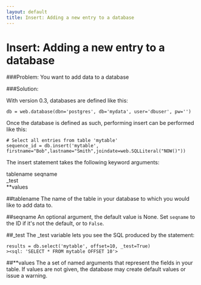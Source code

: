 ```yaml
---
layout: default
title: Insert: Adding a new entry to a database
---
```


# Insert: Adding a new entry to a database

###Problem: You want to add data to a database

###Solution: 

With version 0.3, databases are defined like this:

    db = web.database(dbn='postgres', db='mydata', user='dbuser', pw='')

Once the database is defined as such, performing insert can be performed like this:
    
    # Select all entries from table 'mytable'
    sequence_id = db.insert('mytable', firstname="Bob",lastname="Smith",joindate=web.SQLLiteral("NOW()"))

The insert statement takes the following keyword arguments:
 
tablename
seqname   
_test  
 **values
 


##tablename
The name of the table in your database to which you would like to add data to.

##seqname
An optional argument, the default value is None. Set `seqname` to the ID if it's not the default, or to `False`.

##_test
The _test variable lets you see the SQL produced by the statement:

    results = db.select('mytable', offset=10, _test=True) 
    ><sql: 'SELECT * FROM mytable OFFSET 10'>

##**values
The a set of named arguments that represent the fields in your table. If values are not given, the database may create default values or issue a warning.